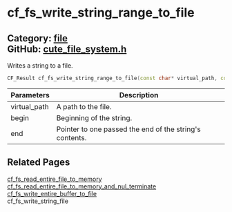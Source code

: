 [//]: # (This file is automatically generated by Cute Framework's docs parser.)
[//]: # (Do not edit this file by hand!)
[//]: # (See: https://github.com/RandyGaul/cute_framework/blob/master/samples/docs_parser.cpp)
[](../header.md ':include')

# cf_fs_write_string_range_to_file

Category: [file](/api_reference?id=file)  
GitHub: [cute_file_system.h](https://github.com/RandyGaul/cute_framework/blob/master/include/cute_file_system.h)  
---

Writes a string to a file.

```cpp
CF_Result cf_fs_write_string_range_to_file(const char* virtual_path, const char* begin, const char* end);
```

Parameters | Description
--- | ---
virtual_path | A path to the file.
begin | Beginning of the string.
end | Pointer to one passed the end of the string's contents.

## Related Pages

[cf_fs_read_entire_file_to_memory](/file/cf_fs_read_entire_file_to_memory.md)  
[cf_fs_read_entire_file_to_memory_and_nul_terminate](/file/cf_fs_read_entire_file_to_memory_and_nul_terminate.md)  
[cf_fs_write_entire_buffer_to_file](/file/cf_fs_write_entire_buffer_to_file.md)  
cf_fs_write_string_file  
